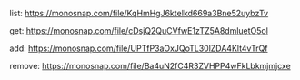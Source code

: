 list: https://monosnap.com/file/KqHmHgJ6kteIkd669a3Bne52uybzTv

get: https://monosnap.com/file/cDsjQ2QuCVfwE1zTZ5A8dmluetO5ol

add: https://monosnap.com/file/UPTfP3aOxJQoTL30lZDA4Klt4vTrQf

remove: https://monosnap.com/file/Ba4uN2fC4R3ZVHPP4wFkLbkmjmjcxe